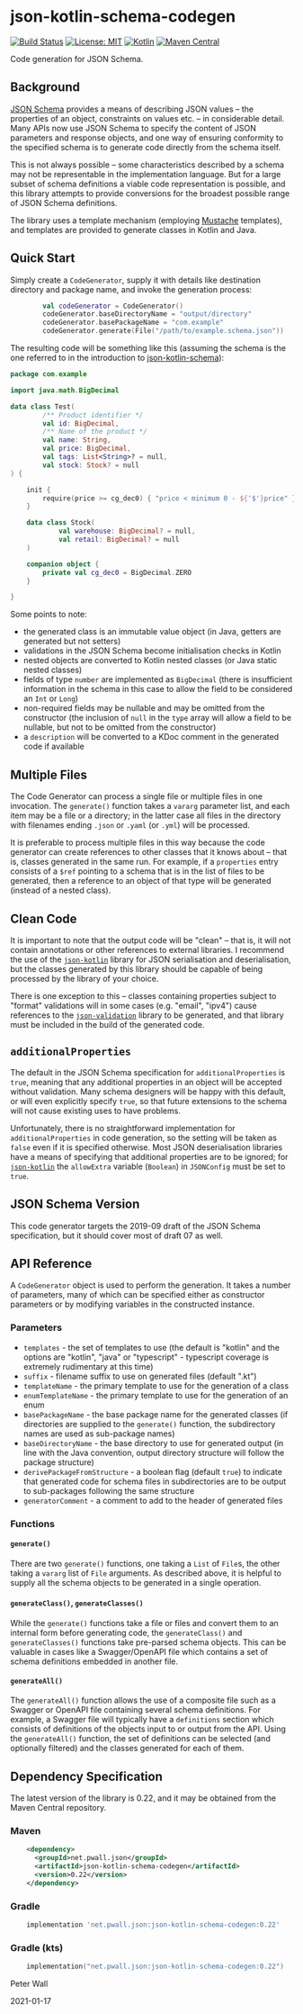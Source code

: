 # json-kotlin-schema-codegen

[![Build Status](https://travis-ci.org/pwall567/json-kotlin-schema-codegen.svg?branch=main)](https://travis-ci.org/pwall567/json-kotlin-schema-codegen)
[![License: MIT](https://img.shields.io/badge/License-MIT-yellow.svg)](https://opensource.org/licenses/MIT)
[![Kotlin](https://img.shields.io/static/v1?label=Kotlin&message=v1.4.0&color=blue&logo=kotlin)](https://github.com/JetBrains/kotlin/releases/tag/v1.4.0)
[![Maven Central](https://img.shields.io/maven-central/v/net.pwall.json/json-kotlin-schema-codegen?label=Maven%20Central)](https://search.maven.org/search?q=g:%22net.pwall.json%22%20AND%20a:%22json-kotlin-schema-codegen%22)

Code generation for JSON Schema.

## Background

[JSON Schema](https://json-schema.org/) provides a means of describing JSON values &ndash; the properties of an object,
constraints on values etc. &ndash; in considerable detail.
Many APIs now use JSON Schema to specify the content of JSON parameters and response objects, and one way of ensuring
conformity to the specified schema is to generate code directly from the schema itself.

This is not always possible &ndash; some characteristics described by a schema may not be representable in the
implementation language.
But for a large subset of schema definitions a viable code representation is possible, and this library attempts to
provide conversions for the broadest possible range of JSON Schema definitions.

The library uses a template mechanism (employing [Mustache](https://github.com/pwall567/kotlin-mustache) templates), and
templates are provided to generate classes in Kotlin and Java.

## Quick Start

Simply create a `CodeGenerator`, supply it with details like destination directory and package name, and invoke the
generation process:
```kotlin
        val codeGenerator = CodeGenerator()
        codeGenerator.baseDirectoryName = "output/directory"
        codeGenerator.basePackageName = "com.example"
        codeGenerator.generate(File("/path/to/example.schema.json"))
```
The resulting code will be something like this (assuming the schema is the one referred to in the introduction to
[json-kotlin-schema](https://github.com/pwall567/json-kotlin-schema)):
```kotlin
package com.example

import java.math.BigDecimal

data class Test(
        /** Product identifier */
        val id: BigDecimal,
        /** Name of the product */
        val name: String,
        val price: BigDecimal,
        val tags: List<String>? = null,
        val stock: Stock? = null
) {

    init {
        require(price >= cg_dec0) { "price < minimum 0 - ${'$'}price" }
    }

    data class Stock(
            val warehouse: BigDecimal? = null,
            val retail: BigDecimal? = null
    )

    companion object {
        private val cg_dec0 = BigDecimal.ZERO
    }

}
```
Some points to note:
- the generated class is an immutable value object (in Java, getters are generated but not setters)
- validations in the JSON Schema become initialisation checks in Kotlin
- nested objects are converted to Kotlin nested classes (or Java static nested classes)
- fields of type `number` are implemented as `BigDecimal` (there is insufficient information in the schema in this case
to allow the field to be considered an `Int` or `Long`)
- non-required fields may be nullable and may be omitted from the constructor (the inclusion of `null` in the `type`
array will allow a field to be nullable, but not to be omitted from the constructor)
- a `description` will be converted to a KDoc comment in the generated code if available

## Multiple Files

The Code Generator can process a single file or multiple files in one invocation.
The `generate()` function takes a `vararg` parameter list, and each item may be a file or a directory; in the latter
case all files in the directory with filenames ending `.json` or `.yaml` (or `.yml`) will be processed.

It is preferable to process multiple files in this way because the code generator can create references to other classes
that it knows about &ndash; that is, classes generated in the same run.
For example, if a `properties` entry consists of a  `$ref` pointing to a schema that is in the list of files to be
generated, then a reference to an object of that type will be generated (instead of a nested class).

## Clean Code

It is important to note that the output code will be "clean" &ndash; that is, it will not contain annotations or other
references to external libraries.
I recommend the use of the [`json-kotlin`](https://github.com/pwall567/json-kotlin) library for JSON serialisation and
deserialisation, but the classes generated by this library should be capable of being processed by the library of your
choice.

There is one exception to this &ndash; classes containing properties subject to "format" validations will in some cases
(e.g. "email", "ipv4") cause references to the [`json-validation`](https://github.com/pwall567/json-validation) library
to be generated, and that library must be included in the build of the generated code.

## `additionalProperties`

The default in the JSON Schema specification for `additionalProperties` is `true`, meaning that any additional
properties in an object will be accepted without validation.
Many schema designers will be happy with this default, or will even explicitly specify `true`, so that future extensions
to the schema will not cause existing uses to have problems.

Unfortunately, there is no straightforward implementation for `additionalProperties` in code generation, so the setting
will be taken as `false` even if it is specified otherwise.
Most JSON deserialisation libraries have a means of specifying that additional properties are to be ignored; for
[`json-kotlin`](https://github.com/pwall567/json-kotlin) the `allowExtra` variable (`Boolean`) in `JSONConfig` must be
set to `true`.

## JSON Schema Version

This code generator targets the 2019-09 draft of the JSON Schema specification, but it should cover most of draft 07 as
well.

## API Reference

A `CodeGenerator` object is used to perform the generation.
It takes a number of parameters, many of which can be specified either as constructor parameters or by modifying
variables in the constructed instance.

### Parameters

- `templates` - the set of templates to use (the default is "kotlin" and the options are "kotlin", "java" or
"typescript" - typescript coverage is extremely rudimentary at this time)
- `suffix` - filename suffix to use on generated files (default ".kt")
- `templateName` - the primary template to use for the generation of a class
- `enumTemplateName` - the primary template to use for the generation of an enum
- `basePackageName` - the base package name for the generated classes (if directories are supplied to the `generate()`
function, the subdirectory names are used as sub-package names)
- `baseDirectoryName` - the base directory to use for generated output (in line with the Java convention, output
directory structure will follow the package structure)
- `derivePackageFromStructure` - a boolean flag (default `true`) to indicate that generated code for schema files in
subdirectories are to be output to sub-packages following the same structure
- `generatorComment` - a comment to add to the header of generated files

### Functions

#### `generate()`

There are two `generate()` functions, one taking a `List` of `File`s, the other taking a `vararg` list of `File`
arguments.
As described above, it is helpful to supply all the schema objects to be generated in a single operation.

#### `generateClass()`, `generateClasses()`

While the `generate()` functions take a file or files and convert them to an internal form before generating code, the
`generateClass()` and `generateClasses()` functions take pre-parsed schema objects.
This can be valuable in cases like a Swagger/OpenAPI file which contains a set of schema definitions embedded in another
file.

#### `generateAll()`

The `generateAll()` function allows the use of a composite file such as a Swagger or OpenAPI file containing several
schema definitions.
For example, a Swagger file will typically have a `definitions` section which consists of definitions of the objects
input to or output from the API.
Using the `generateAll()` function, the set of definitions can be selected (and optionally filtered) and the classes
generated for each of them.

## Dependency Specification

The latest version of the library is 0.22, and it may be obtained from the Maven Central repository.

### Maven
```xml
    <dependency>
      <groupId>net.pwall.json</groupId>
      <artifactId>json-kotlin-schema-codegen</artifactId>
      <version>0.22</version>
    </dependency>
```
### Gradle
```groovy
    implementation 'net.pwall.json:json-kotlin-schema-codegen:0.22'
```
### Gradle (kts)
```kotlin
    implementation("net.pwall.json:json-kotlin-schema-codegen:0.22")
```

Peter Wall

2021-01-17
